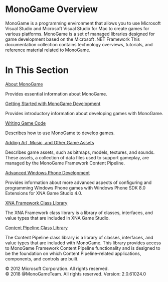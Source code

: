 ﻿

# MonoGame Overview

MonoGame is a programming environment that allows you to use Microsoft Visual Studio and Microsoft Visual Studio for Mac to create games for various platforms. MonoGame is a set of managed libraries designed for game development based on the Microsoft .NET Framework This documentation collection contains technology overviews, tutorials, and reference material related to MonoGame.

# In This Section

[About MonoGame](XNA_Intro.md)

Provides essential information about MonoGame.

[Getting Started with MonoGame Development](Getting_Started.md)

Provides introductory information about developing games with MonoGame.

[Writing Game Code](ProgrammingGuide.md)

Describes how to use MonoGame to develop games.

[Adding Art, Music, and Other Game Assets](UsingXNA_GameContent_Overviews.md)

Describes game assets, such as bitmaps, models, textures, and sounds. These assets, a collection of data files used to support gameplay, are managed by the MonoGame Framework Content Pipeline.

[Advanced Windows Phone Development](UsingXNA_GameStudio_Overviews.md)

Provides information about more advanced aspects of configuring and programming Windows Phone games with Windows Phone SDK 8.0 Extensions for XNA Game Studio 4.0.

[XNA Framework Class Library](XNA_Class_Library.md)

The XNA Framework class library is a library of classes, interfaces, and value types that are included in XNA Game Studio.

[Content Pipeline Class Library](CP_Class_Library.md)

The Content Pipeline class library is a library of classes, interfaces, and value types that are included with MonoGame. This library provides access to MonoGame Framework Content Pipeline functionality and is designed to be the foundation on which Content Pipeline–related applications, components, and controls are built.

© 2012 Microsoft Corporation. All rights reserved.  
© 2018 @MonoGameTeam. All rights reserved. 
Version: 2.0.61024.0

